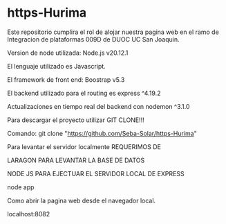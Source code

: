 # https-Hurima
Este repositorio cumplira el rol de alojar nuestra pagina web en el ramo de Integracion de plataformas 009D de DUOC UC San Joaquin.

Version de node utilizada: Node.js v20.12.1

El lenguaje utilizado es Javascript.

El framework de front end: Boostrap v5.3

El backend utilizado para el routing es express ^4.19.2

Actualizaciones en tiempo real del backend con nodemon ^3.1.0

Para descargar el proyecto utilizar GIT CLONE!!!

Comando: git clone "https://github.com/Seba-Solar/https-Hurima"

Para levantar el servidor localmente REQUERIMOS DE

LARAGON PARA LEVANTAR LA BASE DE DATOS

NODE JS PARA EJECTUAR EL SERVIDOR LOCAL DE EXPRESS

node app

Como abrir la pagina web desde el navegador local.

localhost:8082
